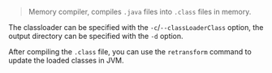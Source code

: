 
> Memory compiler, compiles `.java` files into `.class` files in memory.

The classloader can be specified with the `-c`/`--classLoaderClass` option, the output directory can be specified with the `-d` option.

After compiling the `.class` file, you can use the `retransform` command to update the loaded classes in JVM.
